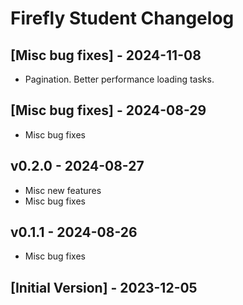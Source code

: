 # Firefly Student Changelog

## [Misc bug fixes] - 2024-11-08

- Pagination.
  Better performance loading tasks.

## [Misc bug fixes] - 2024-08-29

- Misc bug fixes

## v0.2.0 - 2024-08-27

- Misc new features
- Misc bug fixes

## v0.1.1 - 2024-08-26

- Misc bug fixes

## [Initial Version] - 2023-12-05
